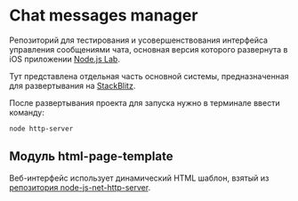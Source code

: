 # Chat messages manager

Репозиторий для тестирования и усовершенствования интерфейса управления сообщениями чата, основная версия которого развернута в iOS приложении [Node.js Lab](https://apps.apple.com/ru/app/node-js-lab/id1550710789).

Тут представлена отдельная часть основной системы, предназначенная для развертывания на [StackBlitz](https://stackblitz.com).

После развертывания проекта для запуска нужно в терминале ввести команду:
```bash
node http-server
```

## Модуль html-page-template

Веб-интерфейс использует динамический HTML шаблон, взятый из [репозитория node-js-net-http-server](https://github.com/overknight/node-js-net-http-server).
